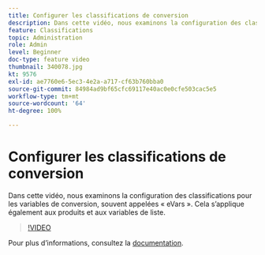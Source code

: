 ```yaml
---
title: Configurer les classifications de conversion
description: Dans cette vidéo, nous examinons la configuration des classifications pour les variables de conversion, souvent appelées eVars. Cela s’applique également aux produits et aux variables de liste.
feature: Classifications
topic: Administration
role: Admin
level: Beginner
doc-type: feature video
thumbnail: 340078.jpg
kt: 9576
exl-id: ae7760e6-5ec3-4e2a-a717-cf63b760bba0
source-git-commit: 84984ad9bf65cfc69117e40ac0e0cfe503cac5e5
workflow-type: tm+mt
source-wordcount: '64'
ht-degree: 100%

---
```


# Configurer les classifications de conversion

Dans cette vidéo, nous examinons la configuration des classifications pour les variables de conversion, souvent appelées « eVars ». Cela s’applique également aux produits et aux variables de liste.

>[!VIDEO](https://video.tv.adobe.com/v/342939/?quality=12&learn=on&captions=fre_fr)

Pour plus dʼinformations, consultez la [documentation](https://experienceleague.adobe.com/docs/analytics/admin/admin-tools/conversion-variables/conversion-classifications.html?lang=fr).
